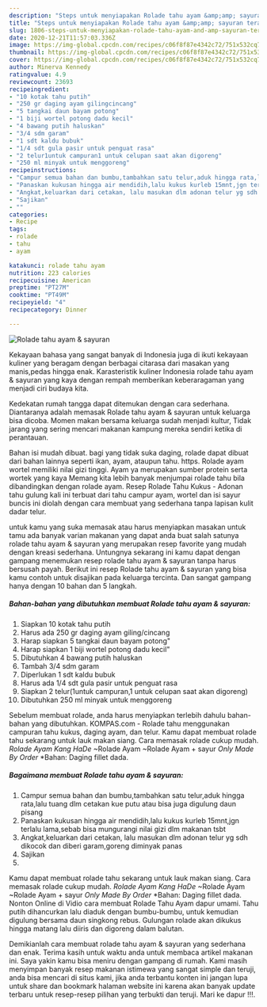 ```yaml
---
description: "Steps untuk menyiapakan Rolade tahu ayam &amp;amp; sayuran teraktual"
title: "Steps untuk menyiapakan Rolade tahu ayam &amp;amp; sayuran teraktual"
slug: 1806-steps-untuk-menyiapakan-rolade-tahu-ayam-and-amp-sayuran-teraktual
date: 2020-12-21T11:57:03.336Z
image: https://img-global.cpcdn.com/recipes/c06f8f87e4342c72/751x532cq70/rolade-tahu-ayam-sayuran-foto-resep-utama.jpg
thumbnail: https://img-global.cpcdn.com/recipes/c06f8f87e4342c72/751x532cq70/rolade-tahu-ayam-sayuran-foto-resep-utama.jpg
cover: https://img-global.cpcdn.com/recipes/c06f8f87e4342c72/751x532cq70/rolade-tahu-ayam-sayuran-foto-resep-utama.jpg
author: Minerva Kennedy
ratingvalue: 4.9
reviewcount: 23693
recipeingredient:
- "10 kotak tahu putih"
- "250 gr daging ayam gilingcincang"
- "5 tangkai daun bayam potong"
- "1 biji wortel potong dadu kecil"
- "4 bawang putih haluskan"
- "3/4 sdm garam"
- "1 sdt kaldu bubuk"
- "1/4 sdt gula pasir untuk penguat rasa"
- "2 telur1untuk campuran1 untuk celupan saat akan digoreng"
- "250 ml minyak untuk menggoreng"
recipeinstructions:
- "Campur semua bahan dan bumbu,tambahkan satu telur,aduk hingga rata,lalu tuang dlm cetakan kue putu atau bisa juga digulung daun pisang"
- "Panaskan kukusan hingga air mendidih,lalu kukus kurleb 15mnt,jgn terlalu lama,sebab bisa mungurangi nilai gizi dlm makanan tsbt"
- "Angkat,keluarkan dari cetakan, lalu masukan dlm adonan telur yg sdh dikocok dan diberi garam,goreng diminyak panas"
- "Sajikan"
- ""
categories:
- Recipe
tags:
- rolade
- tahu
- ayam

katakunci: rolade tahu ayam 
nutrition: 223 calories
recipecuisine: American
preptime: "PT27M"
cooktime: "PT49M"
recipeyield: "4"
recipecategory: Dinner

---
```



![Rolade tahu ayam &amp; sayuran](https://img-global.cpcdn.com/recipes/c06f8f87e4342c72/751x532cq70/rolade-tahu-ayam-sayuran-foto-resep-utama.jpg)

Kekayaan bahasa yang sangat banyak di Indonesia juga di ikuti kekayaan kuliner yang beragam dengan berbagai citarasa dari masakan yang manis,pedas hingga enak. Karasteristik kuliner Indonesia rolade tahu ayam &amp; sayuran yang kaya dengan rempah memberikan keberaragaman yang menjadi ciri budaya kita.


Kedekatan rumah tangga dapat ditemukan dengan cara sederhana. Diantaranya adalah memasak Rolade tahu ayam &amp; sayuran untuk keluarga bisa dicoba. Momen makan bersama keluarga sudah menjadi kultur, Tidak jarang yang sering mencari makanan kampung mereka sendiri ketika di perantauan.

Bahan isi mudah dibuat. bagi yang tidak suka daging, rolade dapat dibuat dari bahan lainnya seperti ikan, ayam, ataupun tahu. https. Rolade ayam wortel memiliki nilai gizi tinggi. Ayam ya merupakan sumber protein serta wortek yang kaya Memang kita lebih banyak menjumpai rolade tahu bila dibandingkan dengan rolade ayam. Resep Rolade Tahu Kukus - Adonan tahu gulung kali ini terbuat dari tahu campur ayam, wortel dan isi sayur buncis ini diolah dengan cara membuat yang sederhana tanpa lapisan kulit dadar telur.

untuk kamu yang suka memasak atau harus menyiapkan masakan untuk tamu ada banyak varian makanan yang dapat anda buat salah satunya rolade tahu ayam &amp; sayuran yang merupakan resep favorite yang mudah dengan kreasi sederhana. Untungnya sekarang ini kamu dapat dengan gampang menemukan resep rolade tahu ayam &amp; sayuran tanpa harus bersusah payah.
Berikut ini resep Rolade tahu ayam &amp; sayuran yang bisa kamu contoh untuk disajikan pada keluarga tercinta. Dan sangat gampang hanya dengan 10 bahan dan 5 langkah.


<!--inarticleads1-->

##### Bahan-bahan yang dibutuhkan membuat Rolade tahu ayam &amp; sayuran:

1. Siapkan 10 kotak tahu putih
1. Harus ada 250 gr daging ayam giling/cincang
1. Harap siapkan 5 tangkai daun bayam potong&#34;
1. Harap siapkan 1 biji wortel potong dadu kecil&#34;
1. Dibutuhkan 4 bawang putih haluskan
1. Tambah 3/4 sdm garam
1. Diperlukan 1 sdt kaldu bubuk
1. Harus ada 1/4 sdt gula pasir untuk penguat rasa
1. Siapkan 2 telur(1untuk campuran,1 untuk celupan saat akan digoreng)
1. Dibutuhkan 250 ml minyak untuk menggoreng


Sebelum membuat rolade, anda harus menyiapkan terlebih dahulu bahan-bahan yang dibutuhkan. KOMPAS.com - Rolade tahu menggunakan campuran tahu kukus, daging ayam, dan telur. Kamu dapat membuat rolade tahu sekarang untuk lauk makan siang. Cara memasak rolade cukup mudah. *Rolade Ayam Kang HaDe* ~Rolade Ayam ~Rolade Ayam + sayur *Only Made By Order* *Bahan: Daging fillet dada. 

<!--inarticleads2-->

##### Bagaimana membuat  Rolade tahu ayam &amp; sayuran:

1. Campur semua bahan dan bumbu,tambahkan satu telur,aduk hingga rata,lalu tuang dlm cetakan kue putu atau bisa juga digulung daun pisang
1. Panaskan kukusan hingga air mendidih,lalu kukus kurleb 15mnt,jgn terlalu lama,sebab bisa mungurangi nilai gizi dlm makanan tsbt
1. Angkat,keluarkan dari cetakan, lalu masukan dlm adonan telur yg sdh dikocok dan diberi garam,goreng diminyak panas
1. Sajikan
1. 


Kamu dapat membuat rolade tahu sekarang untuk lauk makan siang. Cara memasak rolade cukup mudah. *Rolade Ayam Kang HaDe* ~Rolade Ayam ~Rolade Ayam + sayur *Only Made By Order* *Bahan: Daging fillet dada. Nonton Online di Vidio cara membuat Rolade Tahu Ayam dapur umami. Tahu putih dihancurkan lalu diaduk dengan bumbu-bumbu, untuk kemudian digulung bersama daun singkong rebus. Gulungan rolade akan dikukus hingga matang lalu diiris dan digoreng dalam balutan. 

Demikianlah cara membuat rolade tahu ayam &amp; sayuran yang sederhana dan enak. Terima kasih untuk waktu anda untuk membaca artikel makanan ini. Saya yakin kamu bisa meniru dengan gampang di rumah. Kami masih menyimpan banyak resep makanan istimewa yang sangat simple dan teruji, anda bisa mencari di situs kami, jika anda terbantu konten ini jangan lupa untuk share dan bookmark halaman website ini karena akan banyak update terbaru untuk resep-resep pilihan yang terbukti dan teruji. Mari ke dapur !!!. 
